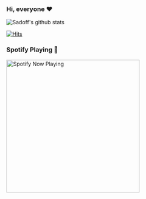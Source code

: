 ### Hi, everyone ❤️

![Sadoff's github stats](https://github-readme-stats.vercel.app/api?username=Sad0ff&theme=dark&show_icons=true)

[![Hits](https://hits.seeyoufarm.com/api/count/incr/badge.svg?url=https%3A%2F%2Fgithub.com%2Fsad0ff&count_bg=%23B0159C&title_bg=%23292929&icon=&icon_color=%23C72BBC&title=Profile+views&edge_flat=false)](https://github.com/Sad0ff/)

### Spotify Playing 🎵

[<img src="https://sadoff.vercel.app/api/spotify-playing" alt="Spotify Now Playing" width="350"/>](https://open.spotify.com/user/thju1az0g2zpfo3ujv6loebxc)
